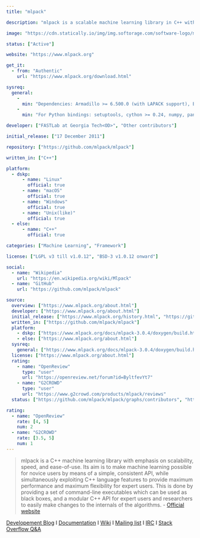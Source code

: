 ```yaml
---
title: "mlpack"

description: "mlpack is a scalable machine learning library in C++ with a modular C++ API for expert users"

image: "https://cdn.statically.io/img/img.softorage.com/software-logo/mlpack.png?h=64"

status: ["Active"]

website: "https://www.mlpack.org"

get_it:
  - from: "Authentic"
    url: "https://www.mlpack.org/download.html"

sysreq:
  general:
    -
      min: "Dependencies: Armadillo >= 6.500.0 (with LAPACK support), Boost (math_c99, program_options, serialization, unit_test_framework, heap, spirit) >= 1.49"
    -
      min: "For Python bindings: setuptools, cython >= 0.24, numpy, pandas >= 0.15.0, pytest-runner"

developer: ["FASTLab at Georgia Tech<OD>", "Other contributors"]

initial_release: ["17 December 2011"]

repository: ["https://github.com/mlpack/mlpack"]

written_in: ["C++"]

platform:
  - dskp:
      - name: "Linux"
        official: true
      - name: "macOS"
        official: true
      - name: "Windows"
        official: true
      - name: "Unix(like)"
        official: true
  - else:
      - name: "C++"
        official: true

categories: ["Machine Learning", "Framework"]

license: ["LGPL v3 till v1.0.12", "BSD-3 v1.0.12 onward"]

social:
  - name: "Wikipedia"
    url: "https://en.wikipedia.org/wiki/Mlpack"
  - name: "GitHub"
    url: "https://github.com/mlpack/mlpack"

source:
  overview: ["https://www.mlpack.org/about.html"]
  developer: ["https://www.mlpack.org/about.html"]
  initial_release: ["https://www.mlpack.org/history.html", "https://github.com/mlpack/mlpack/releases/tag/mlpack-1.0.0"]
  written_in: ["https://github.com/mlpack/mlpack"]
  platform:
    - dskp: ["https://www.mlpack.org/docs/mlpack-3.0.4/doxygen/build.html"]
    - else: ["https://www.mlpack.org/about.html"]
  sysreq:
    general: ["https://www.mlpack.org/docs/mlpack-3.0.4/doxygen/build.html"]
  license: ["https://www.mlpack.org/about.html"]
  rating:
    - name: "OpenReview"
      type: "user"
      url: "https://openreview.net/forum?id=ByltfevYt7"
    - name: "G2CROWD"
      type: "user"
      url: "https://www.g2crowd.com/products/mlpack/reviews"
  status: ["https://github.com/mlpack/mlpack/graphs/contributors", "https://www.mlpack.org/gsocblog/"]

rating:
  - name: "OpenReview"
    rate: [4, 5]
    num: 2
  - name: "G2CROWD"
    rate: [3.5, 5]
    num: 1
---
```

  > mlpack is a C++ machine learning library with emphasis on scalability, speed, and ease-of-use. Its aim is to make machine learning possible for novice users by means of a simple, consistent API, while simultaneously exploiting C++ language features to provide maximum performance and maximum flexibility for expert users. This is done by providing a set of command-line executables which can be used as black boxes, and a modular C++ API for expert users and researchers to easily make changes to the internals of the algorithms.
  > \- [Official website](https://www.mlpack.org/about.html)
  
  [Developement Blog](https://www.mlpack.org/gsocblog/)  I  [Documentation](https://www.mlpack.org/docs.html)  I  [Wiki](https://github.com/mlpack/mlpack/wiki)  I  [Mailing list](http://lists.mlpack.org/mailman/listinfo/mlpack)  I  [IRC](https://webchat.freenode.net/?channels=mlpack)  I  [Stack Overflow Q&A](https://stackoverflow.com/questions/tagged/mlpack)
  
